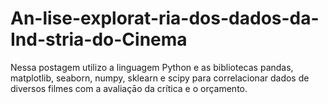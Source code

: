 # An-lise-explorat-ria-dos-dados-da-Ind-stria-do-Cinema
Nessa postagem utilizo a linguagem Python e as bibliotecas pandas, matplotlib, seaborn, numpy, sklearn e scipy para correlacionar dados de diversos filmes com a avaliaçāo da crítica e o orçamento.
